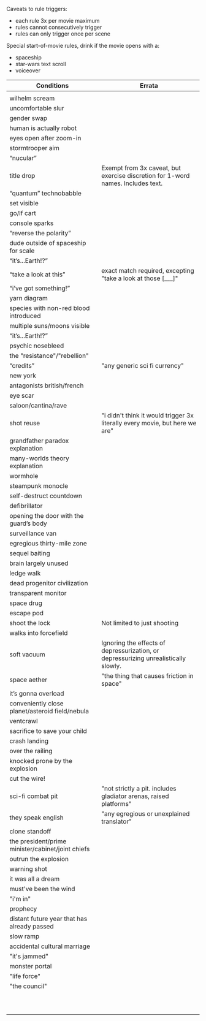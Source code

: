Caveats to rule triggers:
- each rule 3x per movie maximum
- rules cannot consecutively trigger
- rules can only trigger once per scene

Special start-of-movie rules, drink if the movie opens with a:
- spaceship
- star-wars text scroll
- voiceover

|                    Conditions                     |                                        Errata                                       |
| ------------------------------------------------- | ----------------------------------------------------------------------------------- |
|                                                   |                                                                                     |
| wilhelm scream                                    |                                                                                     |
| uncomfortable slur                                |                                                                                     |
| gender swap                                       |                                                                                     |
| human is actually robot                           |                                                                                     |
| eyes open after zoom-in                           |                                                                                     |
| stormtrooper aim                                  |                                                                                     |
| “nucular”                                         |                                                                                     |
| title drop                                        | Exempt from 3x caveat, but exercise discretion for 1-word names. Includes text.     |
| “quantum” technobabble                            |                                                                                     |
| set visible                                       |                                                                                     |
| go/lf cart                                        |                                                                                     |
| console sparks                                    |                                                                                     |
| “reverse the polarity”                            |                                                                                     |
| dude outside of spaceship for scale               |                                                                                     |
| “it’s...Earth!?”                                  |                                                                                     |
| “take a look at this”                             | exact match required, excepting "take a look at those [___]"                        |
| “i’ve got something!”                             |                                                                                     |
| yarn diagram                                      |                                                                                     |
| species with non-red blood introduced             |                                                                                     |
| multiple suns/moons visible                       |                                                                                     |
| “it’s...Earth!?”                                  |                                                                                     |
| psychic nosebleed                                 |                                                                                     |
| the "resistance"/"rebellion"                      |                                                                                     |
| “credits”                                         | "any generic sci fi currency"                                                       |
| new york                                          |                                                                                     |
| antagonists british/french                        |                                                                                     |
| eye scar                                          |                                                                                     |
| saloon/cantina/rave                               |                                                                                     |
| shot reuse                                        | "i didn't think it would trigger 3x literally every movie, but here we are"         |
| grandfather paradox explanation                   |                                                                                     |
| many-worlds theory explanation                    |                                                                                     |
| wormhole                                          |                                                                                     |
| steampunk monocle                                 |                                                                                     |
| self-destruct countdown                           |                                                                                     |
| defibrillator                                     |                                                                                     |
| opening the door with the guard’s body            |                                                                                     |
| surveillance van                                  |                                                                                     |
| egregious thirty-mile zone                        |                                                                                     |
| sequel baiting                                    |                                                                                     |
| brain largely unused                              |                                                                                     |
| ledge walk                                        |                                                                                     |
| dead progenitor civilization                      |                                                                                     |
| transparent monitor                               |                                                                                     |
| space drug                                        |                                                                                     |
| escape pod                                        |                                                                                     |
| shoot the lock                                    | Not limited to just shooting                                                        |
| walks into forcefield                             |                                                                                     |
| soft vacuum                                       | Ignoring the effects of depressurization, or depressurizing unrealistically slowly. |
| space aether                                      | "the thing that causes friction in space"                                           |
| it’s gonna overload                               |                                                                                     |
| conveniently close planet/asteroid field/nebula   |                                                                                     |
| ventcrawl                                         |                                                                                     |
| sacrifice to save your child                      |                                                                                     |
| crash landing                                     |                                                                                     |
| over the railing                                  |                                                                                     |
| knocked prone by the explosion                    |                                                                                     |
| cut the wire!                                     |                                                                                     |
| sci-fi combat pit                                 | "not strictly a pit. includes gladiator arenas, raised platforms"                   |
| they speak english                                | "any egregious or unexplained translator"                                           |
| clone standoff                                    |                                                                                     |
| the president/prime minister/cabinet/joint chiefs |                                                                                     |
| outrun the explosion                              |                                                                                     |
| warning shot                                      |                                                                                     |
| it was all a dream                                |                                                                                     |
| must've been the wind                             |                                                                                     |
| "i'm in"                                          |                                                                                     |
| prophecy                                          |                                                                                     |
| distant future year that has already passed       |                                                                                     |
| slow ramp                                         |                                                                                     |
| accidental cultural marriage                      |                                                                                     |
| "it's jammed"                                     |                                                                                     |
| monster portal                                    |                                                                                     |
| "life force"                                      |                                                                                     |
| "the council"                                     |                                                                                     |
|                                                   |                                                                                     |
|                                                   |                                                                                     |
|                                                   |                                                                                     |
|                                                   |                                                                                     |
|                                                   |                                                                                     |
|                                                   |                                                                                     |
|                                                   |                                                                                     |
|                                                   |                                                                                     |
|                                                   |                                                                                     |
|                                                   |                                                                                     |
